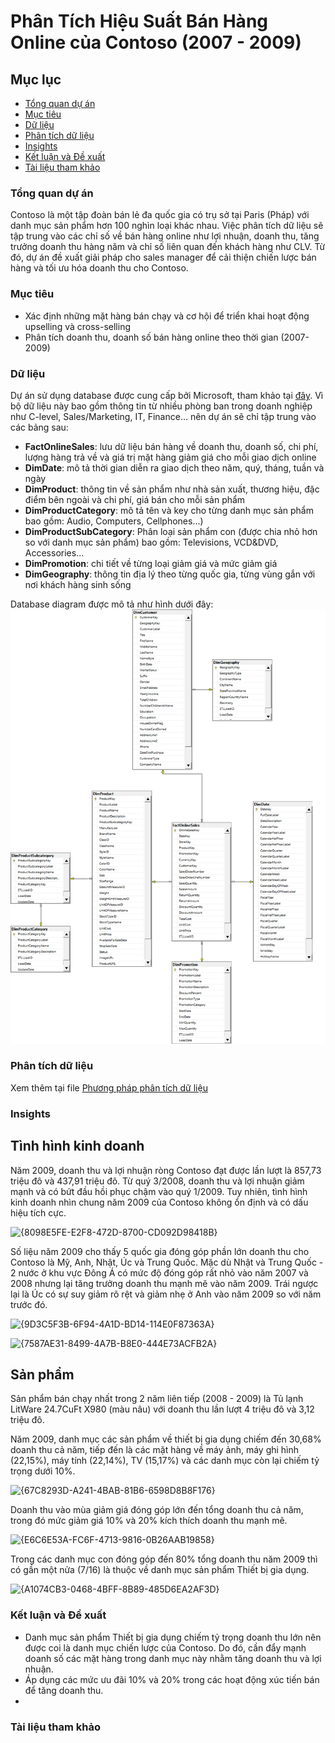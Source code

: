 # Phân Tích Hiệu Suất Bán Hàng Online của Contoso (2007 - 2009)

## Mục lục

- [Tổng quan dự án](#tổng-quan-dự-án)
- [Mục tiêu](#mục-tiêu)
- [Dữ liệu](#dữ-liệu)
- [Phân tích dữ liệu](#phân-tích-dữ-liệu)
- [Insights](#insights)
- [Kết luận và Đề xuất](#kết-luận-và-đề-xuất)
- [Tài liệu tham khảo](#tài-liệu-tham-khảo)

### Tổng quan dự án

Contoso là một tập đoàn bán lẻ đa quốc gia có trụ sở tại Paris (Pháp) với danh mục sản phẩm hơn 100 nghìn loại khác nhau. Việc phân tích dữ liệu sẽ tập trung vào các chỉ số về bán hàng online như lợi nhuận, doanh thu, tăng trưởng doanh thu hàng năm và chỉ số liên quan đến khách hàng như CLV. Từ đó, dự án đề xuất giải pháp cho sales manager để cải thiện chiến lược bán hàng và tối ưu hóa doanh thu cho Contoso.

### Mục tiêu

- Xác định những mặt hàng bán chạy và cơ hội để triển khai hoạt động upselling và cross-selling
- Phân tích doanh thu, doanh số bán hàng online theo thời gian (2007-2009)

### Dữ liệu

Dự án sử dụng database được cung cấp bởi Microsoft, tham khảo tại [đây](https://www.microsoft.com/en-us/download/details.aspx?id=18279). Vì bộ dữ liệu này bao gồm thông tin từ nhiều phòng ban trong doanh nghiệp như C-level, Sales/Marketing, IT, Finance... nên dự án sẽ chỉ tập trung vào các bảng sau:

- **FactOnlineSales**: lưu dữ liệu bán hàng về doanh thu, doanh số, chi phí, lượng hàng trả về và giá trị mặt hàng giảm giá cho mỗi giao dịch online
- **DimDate**: mô tả thời gian diễn ra giao dịch theo năm, quý, tháng, tuần và ngày
- **DimProduct**: thông tin về sản phẩm như nhà sản xuất, thương hiệu, đặc điểm bên ngoài và chi phí, giá bán cho mỗi sản phẩm
- **DimProductCategory**: mô tả tên và key cho từng danh mục sản phẩm bao gồm: Audio, Computers, Cellphones...)
- **DimProductSubCategory**: Phân loại sản phẩm con (được chia nhỏ hơn so với danh mục sản phẩm) bao gồm: Televisions, VCD&DVD, Accessories...
- **DimPromotion**: chi tiết về từng loại giảm giá và mức giảm giá
- **DimGeography**: thông tin địa lý theo từng quốc gia, từng vùng gắn với nơi khách hàng sinh sống

Database diagram được mô tả như hình dưới đây:
![](https://github.com/Toridotoji/Project-1/blob/main/database%20diagram.png?raw=true)

### Phân tích dữ liệu
Xem thêm tại file [Phương pháp phân tích dữ liệu](https://github.com/Toridotoji/Project-1/blob/bb46d5e1fc9250ce68c0dcb509ce43bd0805d4a6/ph%C6%B0%C6%A1ng%20ph%C3%A1p%20ph%C3%A2n%20t%C3%ADch%20d%E1%BB%AF%20li%E1%BB%87u.md)

### Insights

## Tình hình kinh doanh
Năm 2009, doanh thu và lợi nhuận ròng Contoso đạt được lần lượt là 857,73 triệu đô và 437,91 triệu đô. Từ quý 3/2008, doanh thu và lợi nhuận giảm mạnh và có bứt đầu hồi phục chậm vào quý 1/2009. Tuy nhiên, tình hình kinh doanh nhìn chung năm 2009 của Contoso không ổn định và có dấu hiệu tích cực. 

![{8098E5FE-E2F8-472D-8700-CD092D98418B}](https://github.com/user-attachments/assets/1dc7d28d-0c14-4766-9afd-63d21da5dfdb)

Số liệu năm 2009 cho thấy 5 quốc gia đóng góp phần lớn doanh thu cho Contoso là Mỹ, Anh, Nhật, Úc và Trung Quốc. Mặc dù Nhật và Trung Quốc - 2 nước ở khu vực Đông Á có mức độ đóng góp rất nhỏ vào năm 2007 và 2008 nhưng lại tăng trưởng doanh thu mạnh mẽ vào năm 2009. Trái ngược lại là Úc có sự suy giảm rõ rệt và giảm nhẹ ở Anh vào năm 2009 so với năm trước đó.

![{9D3C5F3B-6F94-4A1D-BD14-114E0F87363A}](https://github.com/user-attachments/assets/2a857f71-399e-4c0d-be4e-4495ffed1351)

![{7587AE31-8499-4A7B-B8E0-444E73ACFB2A}](https://github.com/user-attachments/assets/ef19312f-6d1e-4115-bdb7-37ce0cb497e3)

## Sản phẩm

Sản phẩm bán chạy nhất trong 2 năm liên tiếp (2008 - 2009) là Tủ lạnh LitWare 24.7CuFt X980 (màu nâu) với doanh thu lần lượt 4 triệu đô và 3,12 triệu đô.

Năm 2009, danh mục các sản phẩm về thiết bị gia dụng chiếm đến 30,68% doanh thu cả năm, tiếp đến là các mặt hàng về máy ảnh, máy ghi hình (22,15%), máy tính (22,14%), TV (15,17%) và các danh mục còn lại chiếm tỷ trọng dưới 10%.

![{67C8293D-A241-4BAB-81B6-6598D8B8F176}](https://github.com/user-attachments/assets/2dbb0ec1-c927-4676-8565-1e699026a149)

Doanh thu vào mùa giảm giá đóng góp lớn đến tổng doanh thu cả năm, trong đó mức giảm giá 10% và 20% kích thích doanh thu mạnh mẽ.

![{E6C6E53A-FC6F-4713-9816-0B26AAB19858}](https://github.com/user-attachments/assets/677fe477-1d6a-48ba-87ae-5894e3452cb1)

Trong các danh mục con đóng góp đến 80% tổng doanh thu năm 2009 thì có gần một nửa (7/16) là thuộc về danh mục sản phẩm Thiết bị gia dụng.

![{A1074CB3-0468-4BFF-8B89-485D6EA2AF3D}](https://github.com/user-attachments/assets/83ba22d2-8ee8-483d-9d62-0ff3f42c7122)

### Kết luận và Đề xuất

- Danh mục sản phẩm Thiết bị gia dụng chiếm tỷ trọng doanh thu lớn nên được coi là danh mục chiến lược của Contoso. Do đó, cần đẩy mạnh doanh số các mặt hàng trong danh mục này nhằm tăng doanh thu và lợi nhuận.
- Áp dụng các mức ưu đãi 10% và 20% trong các hoạt động xúc tiến bán để tăng doanh thu.
- 

### Tài liệu tham khảo
